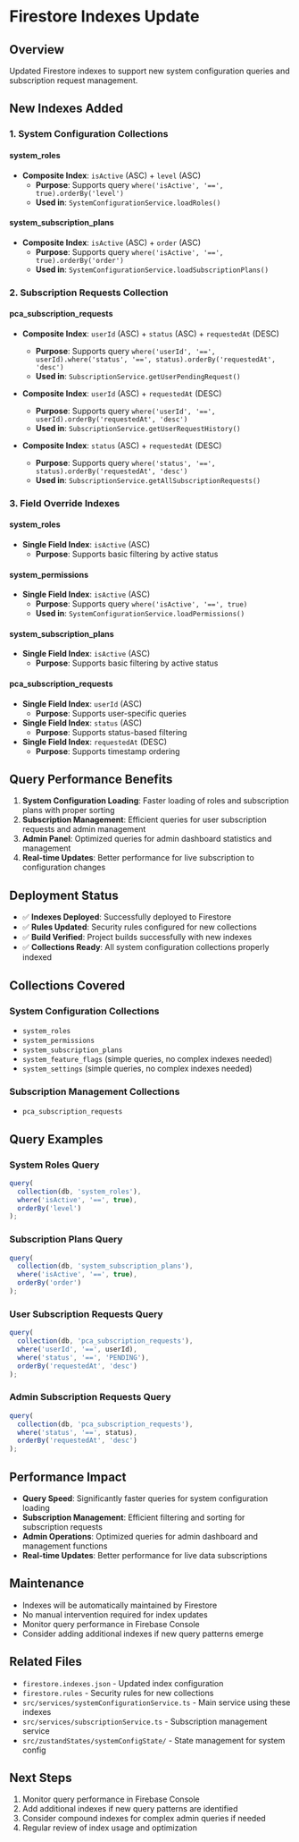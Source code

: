 # Firestore Indexes Update

## Overview

Updated Firestore indexes to support new system configuration queries and subscription request management.

## New Indexes Added

### 1. System Configuration Collections

#### system_roles

- **Composite Index**: `isActive` (ASC) + `level` (ASC)
  - **Purpose**: Supports query `where('isActive', '==', true).orderBy('level')`
  - **Used in**: `SystemConfigurationService.loadRoles()`

#### system_subscription_plans

- **Composite Index**: `isActive` (ASC) + `order` (ASC)
  - **Purpose**: Supports query `where('isActive', '==', true).orderBy('order')`
  - **Used in**: `SystemConfigurationService.loadSubscriptionPlans()`

### 2. Subscription Requests Collection

#### pca_subscription_requests

- **Composite Index**: `userId` (ASC) + `status` (ASC) + `requestedAt` (DESC)

  - **Purpose**: Supports query `where('userId', '==', userId).where('status', '==', status).orderBy('requestedAt', 'desc')`
  - **Used in**: `SubscriptionService.getUserPendingRequest()`

- **Composite Index**: `userId` (ASC) + `requestedAt` (DESC)

  - **Purpose**: Supports query `where('userId', '==', userId).orderBy('requestedAt', 'desc')`
  - **Used in**: `SubscriptionService.getUserRequestHistory()`

- **Composite Index**: `status` (ASC) + `requestedAt` (DESC)
  - **Purpose**: Supports query `where('status', '==', status).orderBy('requestedAt', 'desc')`
  - **Used in**: `SubscriptionService.getAllSubscriptionRequests()`

### 3. Field Override Indexes

#### system_roles

- **Single Field Index**: `isActive` (ASC)
  - **Purpose**: Supports basic filtering by active status

#### system_permissions

- **Single Field Index**: `isActive` (ASC)
  - **Purpose**: Supports query `where('isActive', '==', true)`
  - **Used in**: `SystemConfigurationService.loadPermissions()`

#### system_subscription_plans

- **Single Field Index**: `isActive` (ASC)
  - **Purpose**: Supports basic filtering by active status

#### pca_subscription_requests

- **Single Field Index**: `userId` (ASC)
  - **Purpose**: Supports user-specific queries
- **Single Field Index**: `status` (ASC)
  - **Purpose**: Supports status-based filtering
- **Single Field Index**: `requestedAt` (DESC)
  - **Purpose**: Supports timestamp ordering

## Query Performance Benefits

1. **System Configuration Loading**: Faster loading of roles and subscription plans with proper sorting
2. **Subscription Management**: Efficient queries for user subscription requests and admin management
3. **Admin Panel**: Optimized queries for admin dashboard statistics and management
4. **Real-time Updates**: Better performance for live subscription to configuration changes

## Deployment Status

- ✅ **Indexes Deployed**: Successfully deployed to Firestore
- ✅ **Rules Updated**: Security rules configured for new collections
- ✅ **Build Verified**: Project builds successfully with new indexes
- ✅ **Collections Ready**: All system configuration collections properly indexed

## Collections Covered

### System Configuration Collections

- `system_roles`
- `system_permissions`
- `system_subscription_plans`
- `system_feature_flags` (simple queries, no complex indexes needed)
- `system_settings` (simple queries, no complex indexes needed)

### Subscription Management Collections

- `pca_subscription_requests`

## Query Examples

### System Roles Query

```javascript
query(
  collection(db, 'system_roles'),
  where('isActive', '==', true),
  orderBy('level')
);
```

### Subscription Plans Query

```javascript
query(
  collection(db, 'system_subscription_plans'),
  where('isActive', '==', true),
  orderBy('order')
);
```

### User Subscription Requests Query

```javascript
query(
  collection(db, 'pca_subscription_requests'),
  where('userId', '==', userId),
  where('status', '==', 'PENDING'),
  orderBy('requestedAt', 'desc')
);
```

### Admin Subscription Requests Query

```javascript
query(
  collection(db, 'pca_subscription_requests'),
  where('status', '==', status),
  orderBy('requestedAt', 'desc')
);
```

## Performance Impact

- **Query Speed**: Significantly faster queries for system configuration loading
- **Subscription Management**: Efficient filtering and sorting for subscription requests
- **Admin Operations**: Optimized queries for admin dashboard and management functions
- **Real-time Updates**: Better performance for live data subscriptions

## Maintenance

- Indexes will be automatically maintained by Firestore
- No manual intervention required for index updates
- Monitor query performance in Firebase Console
- Consider adding additional indexes if new query patterns emerge

## Related Files

- `firestore.indexes.json` - Updated index configuration
- `firestore.rules` - Security rules for new collections
- `src/services/systemConfigurationService.ts` - Main service using these indexes
- `src/services/subscriptionService.ts` - Subscription management service
- `src/zustandStates/systemConfigState/` - State management for system config

## Next Steps

1. Monitor query performance in Firebase Console
2. Add additional indexes if new query patterns are identified
3. Consider compound indexes for complex admin queries if needed
4. Regular review of index usage and optimization
